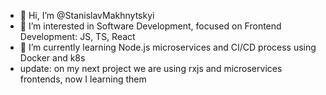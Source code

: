 - 👋 Hi, I’m @StanislavMakhnytskyi
- 👀 I’m interested in Software Development, focused on Frontend Development: JS, TS, React
- 🌱 I’m currently learning Node.js microservices and CI/CD process using Docker and k8s
- update: on my next project we are using rxjs and microservices frontends, now I learning them
